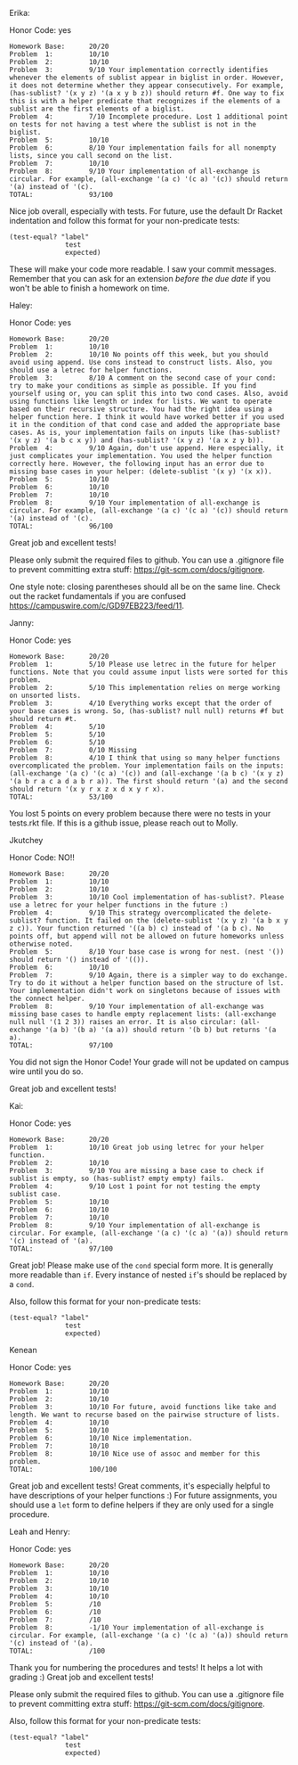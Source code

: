 Erika:

Honor Code: yes
```
Homework Base:      20/20
Problem  1:         10/10
Problem  2:         10/10
Problem  3:         9/10 Your implementation correctly identifies whenever the elements of sublist appear in biglist in order. However, it does not determine whether they appear consecutively. For example, (has-sublist? '(x y z) '(a x y b z)) should return #f. One way to fix this is with a helper predicate that recognizes if the elements of a sublist are the first elements of a biglist. 
Problem  4:         7/10 Incomplete procedure. Lost 1 additional point on tests for not having a test where the sublist is not in the biglist.
Problem  5:         10/10
Problem  6:         8/10 Your implementation fails for all nonempty lists, since you call second on the list. 
Problem  7:         10/10
Problem  8:         9/10 Your implementation of all-exchange is circular. For example, (all-exchange '(a c) '(c a) '(c)) should return '(a) instead of '(c).
TOTAL:              93/100
```

Nice job overall, especially with tests. For future, use the default Dr Racket indentation and follow this format for your non-predicate tests:
```
(test-equal? "label"
              test
              expected)
```
These will make your code more readable.
I saw your commit messages. Remember that you can ask for an extension *before the due date* if you won't be able to finish a homework on time.

Haley:

Honor Code: yes
```
Homework Base:      20/20
Problem  1:         10/10
Problem  2:         10/10 No points off this week, but you should avoid using append. Use cons instead to construct lists. Also, you should use a letrec for helper functions. 
Problem  3:         8/10 A comment on the second case of your cond: try to make your conditions as simple as possible. If you find yourself using or, you can split this into two cond cases. Also, avoid using functions like length or index for lists. We want to operate based on their recursive structure. You had the right idea using a helper function here. I think it would have worked better if you used it in the condition of that cond case and added the appropriate base cases. As is, your implementation fails on inputs like (has-sublist? '(x y z) '(a b c x y)) and (has-sublist? '(x y z) '(a x z y b)).
Problem  4:         9/10 Again, don't use append. Here especially, it just complicates your implementation. You used the helper function correctly here. However, the following input has an error due to missing base cases in your helper: (delete-sublist '(x y) '(x x)).
Problem  5:         10/10
Problem  6:         10/10
Problem  7:         10/10
Problem  8:         9/10 Your implementation of all-exchange is circular. For example, (all-exchange '(a c) '(c a) '(c)) should return '(a) instead of '(c).
TOTAL:              96/100
```

Great job and excellent tests! 

Please only submit the required files to github. You can use a .gitignore file to prevent committing extra stuff: https://git-scm.com/docs/gitignore.

One style note: closing parentheses should all be on the same line. Check out the racket fundamentals if you are confused https://campuswire.com/c/GD97EB223/feed/11.

Janny:

Honor Code: yes
```
Homework Base:      20/20
Problem  1:         5/10 Please use letrec in the future for helper functions. Note that you could assume input lists were sorted for this problem.
Problem  2:         5/10 This implementation relies on merge working on unsorted lists.
Problem  3:         4/10 Everything works except that the order of your base cases is wrong. So, (has-sublist? null null) returns #f but should return #t.
Problem  4:         5/10 
Problem  5:         5/10
Problem  6:         5/10
Problem  7:         0/10 Missing
Problem  8:         4/10 I think that using so many helper functions overcomplicated the problem. Your implementation fails on the inputs: (all-exchange '(a c) '(c a) '(c)) and (all-exchange '(a b c) '(x y z) '(a b r a c a d a b r a)). The first should return '(a) and the second should return '(x y r x z x d x y r x).
TOTAL:              53/100
```

You lost 5 points on every problem because there were no tests in your tests.rkt file. If this is a github issue, please reach out to Molly.


Jkutchey

Honor Code: NO!!
```
Homework Base:      20/20
Problem  1:         10/10
Problem  2:         10/10
Problem  3:         10/10 Cool implementation of has-sublist?. Please use a letrec for your helper functions in the future :)
Problem  4:         9/10 This strategy overcomplicated the delete-sublist? function. It failed on the (delete-sublist '(x y z) '(a b x y z c)). Your function returned '((a b) c) instead of '(a b c). No points off, but append will not be allowed on future homeworks unless otherwise noted.
Problem  5:         8/10 Your base case is wrong for nest. (nest '()) should return '() instead of '(()). 
Problem  6:         10/10
Problem  7:         9/10 Again, there is a simpler way to do exchange. Try to do it without a helper function based on the structure of lst. Your implementation didn't work on singletons because of issues with the connect helper.
Problem  8:         9/10 Your implementation of all-exchange was missing base cases to handle empty replacement lists: (all-exchange null null '(1 2 3)) raises an error. It is also circular: (all-exchange '(a b) '(b a) '(a a)) should return '(b b) but returns '(a a).
TOTAL:              97/100
```

You did not sign the Honor Code! Your grade will not be updated on campus wire until you do so.

Great job and excellent tests!


Kai:

Honor Code: yes
```
Homework Base:      20/20
Problem  1:         10/10 Great job using letrec for your helper function.
Problem  2:         10/10
Problem  3:         9/10 You are missing a base case to check if sublist is empty, so (has-sublist? empty empty) fails.
Problem  4:         9/10 Lost 1 point for not testing the empty sublist case.
Problem  5:         10/10
Problem  6:         10/10
Problem  7:         10/10
Problem  8:         9/10 Your implementation of all-exchange is circular. For example, (all-exchange '(a c) '(c a) '(a)) should return '(c) instead of '(a).
TOTAL:              97/100
```

Great job! Please make use of the `cond` special form more. It is generally more readable than `if`. Every instance of nested `if`'s should be replaced by a `cond`.

Also, follow this format for your non-predicate tests:
```
(test-equal? "label"
              test
              expected)
```


Kenean 

Honor Code: yes
```
Homework Base:      20/20
Problem  1:         10/10
Problem  2:         10/10
Problem  3:         10/10 For future, avoid functions like take and length. We want to recurse based on the pairwise structure of lists.
Problem  4:         10/10 
Problem  5:         10/10
Problem  6:         10/10 Nice implementation.
Problem  7:         10/10
Problem  8:         10/10 Nice use of assoc and member for this problem.
TOTAL:              100/100
```

Great job and excellent tests! Great comments, it's especially helpful to have descriptions of your helper functions :) For future assignments, you should use a `let` form to define helpers if they are only used for a single procedure.


Leah and Henry:

Honor Code: yes
```
Homework Base:      20/20
Problem  1:         10/10
Problem  2:         10/10
Problem  3:         10/10
Problem  4:         10/10
Problem  5:         /10
Problem  6:         /10
Problem  7:         /10
Problem  8:         -1/10 Your implementation of all-exchange is circular. For example, (all-exchange '(a c) '(c a) '(a)) should return '(c) instead of '(a).
TOTAL:              /100
```

Thank you for numbering the procedures and tests! It helps a lot with grading :) Great job and excellent tests!

Please only submit the required files to github. You can use a .gitignore file to prevent committing extra stuff: https://git-scm.com/docs/gitignore.

Also, follow this format for your non-predicate tests:
```
(test-equal? "label"
              test
              expected)
```
